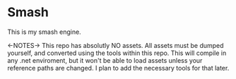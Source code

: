# Smash
This is my smash engine. 

<-NOTES->
This repo has absolutly NO assets. All assets must be dumped yourself, and converted using the tools within this repo.
This will compile in any .net enviroment, but it won't be able to load assets unless your reference paths are changed. 
I plan to add the necessary tools for that later.

